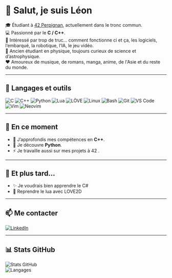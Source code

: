 # 👋 Salut, je suis Léon

🎓 Étudiant à [42 Perpignan](https://42.fr/), actuellement dans le tronc commun.  
💻 Passionné par le **C / C++**.  
🤖 Intéressé par trop de truc... comment fonctionne ci et ça, les logiciels, l’embarqué, la robotique, l’IA, le jeu vidéo.  
🌌 Ancien étudiant en physique, toujours curieux de science et d’astrophysique.  
❤️ Amoureux de musique, de romans, manga, anime, de l'Asie et du reste du monde.  

---

## 🔧 Langages et outils

![C](https://img.shields.io/badge/C-A8B9CC?style=for-the-badge&logo=c&logoColor=white)
![C++](https://img.shields.io/badge/C++-00599C?style=for-the-badge&logo=cplusplus&logoColor=white)
![Python](https://img.shields.io/badge/Python-3776AB?style=for-the-badge&logo=python&logoColor=white)
![Lua](https://img.shields.io/badge/Lua-2C2D72?style=for-the-badge&logo=lua&logoColor=white)
![LÖVE](https://img.shields.io/badge/L%C3%96VE-FF69B4?style=for-the-badge&logo=love&logoColor=white)
![Linux](https://img.shields.io/badge/Linux-FCC624?style=for-the-badge&logo=linux&logoColor=black)
![Bash](https://img.shields.io/badge/Bash-4EAA25?style=for-the-badge&logo=gnubash&logoColor=white)
![Git](https://img.shields.io/badge/Git-F05032?style=for-the-badge&logo=git&logoColor=white)
![VS Code](https://img.shields.io/badge/VS%20Code-007ACC?style=for-the-badge&logo=visualstudiocode&logoColor=white)
![Vim](https://img.shields.io/badge/Vim-019733?style=for-the-badge&logo=vim&logoColor=white)
![Neovim](https://img.shields.io/badge/Neovim-57A143?style=for-the-badge&logo=neovim&logoColor=white)

---

## 🚀 En ce moment
- 🌱 J’approfondis mes compétences en **C++**.  
- 🔭 Je découvre **Python**.  
- ⚡ Je travaille aussi sur mes projets à 42 .

---

## 📙 Et plus tard...
- ✨ Je voudrais bien apprendre le C#
- 👾 Reprendre le lua avec LOVE2D

---

## 📫 Me contacter
[![LinkedIn](https://img.shields.io/badge/LinkedIn-blue?style=for-the-badge&logo=linkedin)](https://www.linkedin.com/in/lefoffan)  

---

## 📊 Stats GitHub
![Stats GitHub](https://github-readme-stats.vercel.app/api?username=Zoldinn&show_icons=true&theme=tokyonight)  
![Langages](https://github-readme-stats.vercel.app/api/top-langs/?username=Zoldinn&layout=compact&theme=tokyonight)
